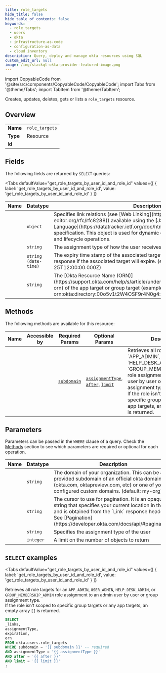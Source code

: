 ```yaml
--- 
title: role_targets
hide_title: false
hide_table_of_contents: false
keywords:
  - role_targets
  - users
  - okta
  - infrastructure-as-code
  - configuration-as-data
  - cloud inventory
description: Query, deploy and manage okta resources using SQL
custom_edit_url: null
image: /img/stackql-okta-provider-featured-image.png
---
```


import CopyableCode from '@site/src/components/CopyableCode/CopyableCode';
import Tabs from '@theme/Tabs';
import TabItem from '@theme/TabItem';

Creates, updates, deletes, gets or lists a <code>role_targets</code> resource.

## Overview
<table><tbody>
<tr><td><b>Name</b></td><td><code>role_targets</code></td></tr>
<tr><td><b>Type</b></td><td>Resource</td></tr>
<tr><td><b>Id</b></td><td><CopyableCode code="okta.users.role_targets" /></td></tr>
</tbody></table>

## Fields

The following fields are returned by `SELECT` queries:

<Tabs
    defaultValue="get_role_targets_by_user_id_and_role_id"
    values={[
        { label: 'get_role_targets_by_user_id_and_role_id', value: 'get_role_targets_by_user_id_and_role_id' }
    ]}
>
<TabItem value="get_role_targets_by_user_id_and_role_id">

<table>
<thead>
    <tr>
    <th>Name</th>
    <th>Datatype</th>
    <th>Description</th>
    </tr>
</thead>
<tbody>
<tr>
    <td><CopyableCode code="_links" /></td>
    <td><code>object</code></td>
    <td>Specifies link relations (see [Web Linking](https://www.rfc-editor.org/rfc/rfc8288)) available using the [JSON Hypertext Application Language](https://datatracker.ietf.org/doc/html/draft-kelly-json-hal-06) specification. This object is used for dynamic discovery of related resources and lifecycle operations.</td>
</tr>
<tr>
    <td><CopyableCode code="assignmentType" /></td>
    <td><code>string</code></td>
    <td>The assignment type of how the user receives this target (example: GROUP)</td>
</tr>
<tr>
    <td><CopyableCode code="expiration" /></td>
    <td><code>string (date-time)</code></td>
    <td>The expiry time stamp of the associated target. It's only included in the response if the associated target will expire. (example: 2023-08-25T12:00:00.000Z)</td>
</tr>
<tr>
    <td><CopyableCode code="orn" /></td>
    <td><code>string</code></td>
    <td>The [Okta Resource Name (ORN)](https://support.okta.com/help/s/article/understanding-okta-resource-name-orn) of the app target or group target (example: orn:okta:directory:00o5v1t2W4OSF9r4N0g4:groups:00g5vhi3rEJMOog1S0g4)</td>
</tr>
</tbody>
</table>
</TabItem>
</Tabs>

## Methods

The following methods are available for this resource:

<table>
<thead>
    <tr>
    <th>Name</th>
    <th>Accessible by</th>
    <th>Required Params</th>
    <th>Optional Params</th>
    <th>Description</th>
    </tr>
</thead>
<tbody>
<tr>
    <td><a href="#get_role_targets_by_user_id_and_role_id"><CopyableCode code="get_role_targets_by_user_id_and_role_id" /></a></td>
    <td><CopyableCode code="select" /></td>
    <td><a href="#parameter-subdomain"><code>subdomain</code></a></td>
    <td><a href="#parameter-assignmentType"><code>assignmentType</code></a>, <a href="#parameter-after"><code>after</code></a>, <a href="#parameter-limit"><code>limit</code></a></td>
    <td>Retrieves all role targets for an `APP_ADMIN`, `USER_ADMIN`, `HELP_DESK_ADMIN`, or `GROUP_MEMBERSHIP_ADMIN` role assignment to an admin user by user or group assignment type.<br />If the role isn't scoped to specific group targets or any app targets, an empty array `[]` is returned.<br /></td>
</tr>
</tbody>
</table>

## Parameters

Parameters can be passed in the `WHERE` clause of a query. Check the [Methods](#methods) section to see which parameters are required or optional for each operation.

<table>
<thead>
    <tr>
    <th>Name</th>
    <th>Datatype</th>
    <th>Description</th>
    </tr>
</thead>
<tbody>
<tr id="parameter-subdomain">
    <td><CopyableCode code="subdomain" /></td>
    <td><code>string</code></td>
    <td>The domain of your organization. This can be a provided subdomain of an official okta domain (okta.com, oktapreview.com, etc) or one of your configured custom domains. (default: my-org)</td>
</tr>
<tr id="parameter-after">
    <td><CopyableCode code="after" /></td>
    <td><code>string</code></td>
    <td>The cursor to use for pagination. It is an opaque string that specifies your current location in the list and is obtained from the `Link` response header. See [Pagination](https://developer.okta.com/docs/api/#pagination).</td>
</tr>
<tr id="parameter-assignmentType">
    <td><CopyableCode code="assignmentType" /></td>
    <td><code>string</code></td>
    <td>Specifies the assignment type of the user</td>
</tr>
<tr id="parameter-limit">
    <td><CopyableCode code="limit" /></td>
    <td><code>integer</code></td>
    <td>A limit on the number of objects to return</td>
</tr>
</tbody>
</table>

## `SELECT` examples

<Tabs
    defaultValue="get_role_targets_by_user_id_and_role_id"
    values={[
        { label: 'get_role_targets_by_user_id_and_role_id', value: 'get_role_targets_by_user_id_and_role_id' }
    ]}
>
<TabItem value="get_role_targets_by_user_id_and_role_id">

Retrieves all role targets for an `APP_ADMIN`, `USER_ADMIN`, `HELP_DESK_ADMIN`, or `GROUP_MEMBERSHIP_ADMIN` role assignment to an admin user by user or group assignment type.<br />If the role isn't scoped to specific group targets or any app targets, an empty array `[]` is returned.<br />

```sql
SELECT
_links,
assignmentType,
expiration,
orn
FROM okta.users.role_targets
WHERE subdomain = '{{ subdomain }}' -- required
AND assignmentType = '{{ assignmentType }}'
AND after = '{{ after }}'
AND limit = '{{ limit }}'
;
```
</TabItem>
</Tabs>
